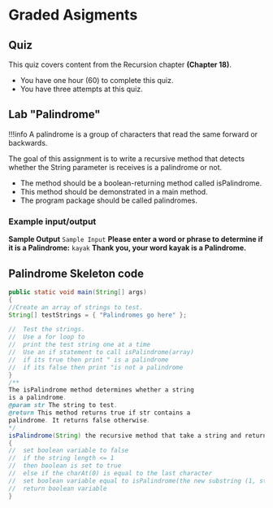 # Graded Asigments

## Quiz

This quiz covers content from the Recursion chapter **(Chapter 18)**.

* You have one hour (60) to complete this quiz.
* You have three attempts at this quiz.

## Lab "Palindrome"

!!!info A palindrome is a group of characters that read the same forward or backwards.

The goal of this assignment is to write a recursive method that detects whether the String parameter is receives is a palindrome or not.

* The method should be a boolean-returning method called isPalindrome.
* This method should be demonstrated in a main method.
* The program package should be called palindromes.

### Example input/output
**Sample Output** `Sample Input` 
**Please enter a word or phrase to determine if it is a Palindrome:** `kayak`
**Thank you, your word kayak is a Palindrome.**

<div style="page-break-after: always;"></div>

## Palindrome Skeleton code

```java
public static void main(String[] args)
{
//Create an array of strings to test.
String[] testStrings = { "Palindromes go here" };

//  Test the strings.
//  Use a for loop to
//  print the test string one at a time
//  Use an if statement to call isPalindrome(array)
//  if its true then print " is a palindrome
//  if its false then print "is not a palindrome
}
/**
The isPalindrome method determines whether a string
is a palindrome.
@param str The string to test.
@return This method returns true if str contains a
palindrome. It returns false otherwise.
*/
isPalindrome(String) the recursive method that take a string and returns boolean
{
//  set boolean variable to false
//  if the string length <= 1
//  then boolean is set to true
//  else if the charAt(0) is equal to the last character
//  set boolean variable equal to isPalindrome(the new substring (1, str.length()-1)
//  return boolean variable
}
```